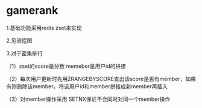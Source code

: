 # gamerank

1.基础功能采用redis zset来实现

2.见流程图

3.对于密集排行

（1）zset的score是分数 memeber是用户id的拼接

（2）每次用户更新时先用ZRANGEBYSCORE查出该score是否有member，如果有则删除该member，将该用户id和member拼接成新member再插入

（3）对member操作采用 SETNX保证不会同时对同一个member操作